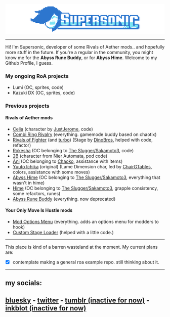 <p align="center"> 
    <img src="https://raw.githubusercontent.com/SupersonicNK/SupersonicNK/master/img/header.webp"></img>
</p>

---
Hi! I'm Supersonic, developer of some Rivals of Aether mods.. and hopefully more stuff in the future. If you're a regular in the community, you might know me for the **Abyss Rune Buddy**, or for **Abyss Hime**. Welcome to my Github Profile, I guess.

### My ongoing RoA projects

- Lumi (OC, sprites, code)
- Kazuki DX (OC, sprites, code)

### Previous projects
#### Rivals of Aether mods
- [Celia][floppa] (character by [JustJerome][jerome], code)
- [Combi Ring Rivalry][combi] (everything. gamemode buddy based on chaotix)
- [Rivals of Fighter][rof] (and [turbo][roft]) (Stage by [DinoBros][dino], helped with code, refactor)
- [Rokesha][rokesha] (OC belonging to [The Slugger/Sakamoto3][saka], code)
- [2B][toob] (character from Nier Automata, pod code)
- [Ani][ani] (OC belonging to [Chaoko][chaoko], assistance with items)
- [Yuuto Ichika][yuuto] (original) (Lame Dimension char, led by [ChairGTables][chair], colors, assistance with some moves)
- [Abyss Hime][ahime] (OC belonging to [The Slugger/Sakamoto3][saka], everything that wasn't in hime)
- [Hime][hime] (OC belonging to [The Slugger/Sakamoto3][saka], grapple consistency, some refactors, runes)
- [Abyss Rune Buddy][runes] (everything. now deprecated)
#### Your Only Move Is Hustle mods
- [Mod Options Menu][hustlemom] (everything. adds an options menu for modders to hook)
- [Custom Stage Loader][hustlesl] (helped with a little code.)
---

This place is kind of a barren wasteland at the moment. My current plans are:

- [x] contemplate making a general roa example repo. still thinking about it.

---
## my socials:

## [bluesky][bsky] - [twitter][twt] - [tumblr (inactive for now)][tmb] - [inkblot (inactive for now)][ink]

<!--
**SupersonicNK/SupersonicNK** is a ✨ _special_ ✨ repository because its `README.md` (this file) appears on your GitHub profile.

Here are some ideas to get you started:

- 🔭 I’m currently working on ...
- 🌱 I’m currently learning ...
- 👯 I’m looking to collaborate on ...
- 🤔 I’m looking for help with ...
- 💬 Ask me about ...
- 📫 How to reach me: ...
- 😄 Pronouns: ...
- ⚡ Fun fact: ...
-->

<!--Links-->

<!--people-->
[jerome]: https://twitter.com/JamesSaucedo5
[saka]: https://twitter.com/rau_derek
[chaoko]: https://twitter.com/CHAOKOCartoons
[chair]: https://twitter.com/ChairGTables
[dino]: https://twitter.com/DinoBros_
[spar]: https://twitter.com/Sprite_Star0
<!--items-->
[combi]: https://steamcommunity.com/sharedfiles/filedetails/?id=2910423908
[floppa]: https://steamcommunity.com/sharedfiles/filedetails/?id=3139709090
[runes]: https://steamcommunity.com/sharedfiles/filedetails/?id=1927636848
[rokesha]: https://steamcommunity.com/sharedfiles/filedetails/?id=2561479115
[ahime]: https://steamcommunity.com/sharedfiles/filedetails/?id=1968648848
[hime]: https://steamcommunity.com/sharedfiles/filedetails/?id=1905208125
[ani]: https://steamcommunity.com/sharedfiles/filedetails/?id=2478102112
[yuuto]: https://steamcommunity.com/sharedfiles/filedetails/?id=2105839293
[rof]: https://steamcommunity.com/sharedfiles/filedetails/?id=2400287174
[roft]: https://steamcommunity.com/sharedfiles/filedetails/?id=2530030247
[toob]: https://steamcommunity.com/sharedfiles/filedetails/?id=2244131685

[hustlemom]: https://steamcommunity.com/sharedfiles/filedetails/?id=2931722541
[hustlesl]: https://steamcommunity.com/sharedfiles/filedetails/?id=2931557090

<!--my socials-->
[twt]: https://twitter.com/SupersonicNK
[tmb]: https://www.tumblr.com/supersonicnk
[ink]: https://inkblot.art/profile/supersonicnk
[coh]: https://cohost.org/SupersonicNK
[bsky]: https://bsky.app/profile/supersonicnk.bsky.social
